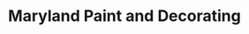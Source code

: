 ---
title: "Maryland Paint and Decorating"
url: /annapolis/maryland-paint-and-decorating/
shop: paint
---